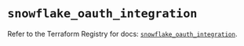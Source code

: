 # `snowflake_oauth_integration`

Refer to the Terraform Registry for docs: [`snowflake_oauth_integration`](https://registry.terraform.io/providers/snowflake-labs/snowflake/0.87.0/docs/resources/oauth_integration).
